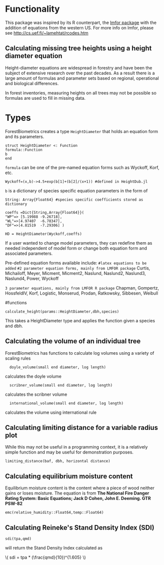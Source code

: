 # Functionality

This package was inspired by its R counterpart, the [lmfor package](https://CRAN.R-project.org/package=lmfor) with the addition of equations from the western US. For more info on lmfor, please see http://cs.uef.fi/~lamehtat/rcodes.htm

## Calculating missing tree heights using a height diameter equation
Height-diameter equations are widespread in forestry and have been the subject of extensive research over the past decades.
As a result there is a large amount of formulas and parameter sets based on regional, operational and biological differences.

In forest inventories, measuring heights on all trees may not be possible so formulas are used to fill in missing data.

# Types

ForestBiometrics creates a type `HeightDiameter` that holds an equation form and its parameters.

    struct HeightDiameter <: Function
    formula::Function
    b
    end

`formula` can be one of the pre-named equation forms such as Wyckoff, Korf, etc.

    Wyckoff=(x,b)->4.5+exp(b[1]+(b[2]/(x+1)) #defined in HeightDub.jl

`b` is a dictionary of species specific equation parameters in the form of

    String: Array{Float64} #species specific coefficients stored as dictionary

    coeffs =Dict{String,Array{Float64}}(
    "WP"=> [5.19988	-9.26718],
    "WL"=>[4.97407	-6.78347],
    "DF"=>[4.81519	-7.29306] )

    HD = HeightDiameter(Wyckoff,coeffs)

If a user wanted to change model parameters, they can redefine them as needed independent of model form or change both equation form and associated parameters.

Pre-defined equation forms available include:
`#latex equations to be added`
`#2 parameter equation forms, mainly from LMFOR package`
Curtis,
Michailoff,
Meyer,
Micment,
Micment2,
Naslund,
Naslund2,
Naslund3,
Naslund4,
Power,
Wyckoff

`3 parameter equations, mainly from LMFOR R package`
Chapman,
Gompertz,
HossfeldIV,
Korf,
Logistic,
Monserud,
Prodan,
Ratkowsky,
Sibbesen,
Weibull

#functions

`calculate_height(params::HeightDiameter,dbh,species)`

This takes a HeightDiameter type and applies the function given a species and dbh.

## Calculating the volume of an individual tree

ForestBiometrics has functions to calculate log volumes using a variety of scaling rules

      doyle_volume(small end diameter, log length)

calculates the doyle volume

      scribner_volume(small end diameter, log length)

calculates the scribner volume

      international_volume(small end diameter, log length)

calculates the volume using international rule

## Calculating limiting distance for a variable radius plot

While this may not be useful in a programming context, it is a relatively simple function and may be useful for demonstration purposes.

    limiting_distance(baf, dbh, horizontal distance)


## Calculating equilibrium moisture content

Equilibrium moisture content is the content where a piece of wood neither gains or loses moisture. The equation is from
**The National Fire Danger Rating System: Basic Equations;
Jack D Cohen, John E. Deeming. GTR PSW-82**

    emc(relative_humidity::Float64,temp::Float64)


## Calculating Reineke's Stand Density Index (SDI)

    sdi(tpa,qmd)

will return the Stand Density Index calculated as

\\\( sdi = tpa * (\frac{qmd}{10})^{1.605} \\\)
